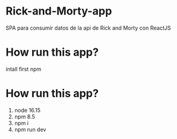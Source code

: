 # Rick-and-Morty-app
SPA para consumir datos de la api de Rick and Morty con ReactJS

# How run this app?
intall first npm

# How run this app?
1. node 16.15
2. npm 8.5
3. npm i
4. npm run dev
